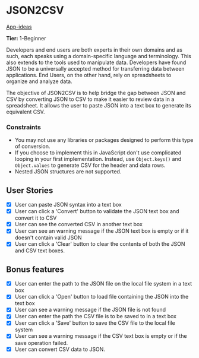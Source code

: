 # JSON2CSV

<a href="https://github.com/florinpop17/app-ideas/blob/master/Projects/1-Beginner/JSON2CSV-App.md">App-ideas</a>

**Tier:** 1-Beginner

Developers and end users are both experts in their own domains and as such, 
each speaks using a domain-specific language and terminology. This also extends
to the tools used to manipulate data. Developers have found JSON to be a
universally accepted method for transferring data between applications. End
Users, on the other hand, rely on spreadsheets to organize and analyze data.

The objective of JSON2CSV is to help bridge the gap between JSON and CSV by
converting JSON to CSV to make it easier to review data in a spreadsheet. It
allows the user to paste JSON into a text box to generate its equivalent CSV.

### Constraints ###

- You may not use any libraries or packages designed to perform this type of
conversion.
- If you choose to implement this in JavaScript don't use complicated looping
in your first implementation. Instead, use `Object.keys()` and `Object.values`
to generate CSV for the header and data rows.
- Nested JSON structures are not supported.

## User Stories

-   [x] User can paste JSON syntax into a text box
-   [x] User can click a 'Convert' button to validate the JSON text box and convert it to CSV
-   [x] User can see the converted CSV in another text box
-   [x] User can see an warning message if the JSON text box is empty or if it doesn't contain valid JSON
-   [x] User can click a 'Clear' button to clear the contents of both the JSON and CSV text boxes.

## Bonus features

-   [x] User can enter the path to the JSON file on the local file system in a text box
-   [x] User can click a 'Open' button to load file containing the JSON into the text box
-   [x] User can see a warning message if the JSON file is not found
-   [x] User can enter the path the CSV file is to be saved to in a text box
-   [x] User can click a 'Save' button to save the CSV file to the local file system
-   [x] User can see a warning message if the CSV text box is empty or if the save operation failed.
-   [x] User can convert CSV data to JSON.
